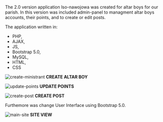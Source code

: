 The 2.0 version application lso-nawojowa was created for altar boys for our parish. In this version was included admin-panel to managment altar boys accounts, their points, and to create or edit posts. 

The application written in: 
- PHP,
- AJAX,
- JS,
- Bootstrap 5.0,
- MySQL,
- HTML,
- CSS

![create-ministrant](https://user-images.githubusercontent.com/78620383/163802718-f528407c-f78d-497b-bce0-5b433f1156c7.png)
**CREATE ALTAR BOY**

![update-points](https://user-images.githubusercontent.com/78620383/163802958-b71a05ec-1854-46cf-a36c-cd0f20d3c70e.png)
**UPDATE POINTS**

![create-post](https://user-images.githubusercontent.com/78620383/163802998-714e8220-537a-4a1d-ac9b-da54f2cc507b.png)
**CREATE POST**

Furthemore was change User Interface using Bootstrap 5.0.

![main-site](https://user-images.githubusercontent.com/78620383/163803031-e94fc1b9-40a6-40cd-8599-850a174da1bf.png)
**SITE VIEW**
